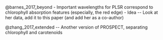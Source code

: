 @barnes_2017_beyond
    - Important wavelengths for PLSR correspond to chlorophyll absorption features (especially, the red edge)
    - Idea -- Look at her data, add it to this paper (and add her as a co-author)

@zhang_2017_extended -- Another version of PROSPECT, separating chlorophyll and carotenoids
